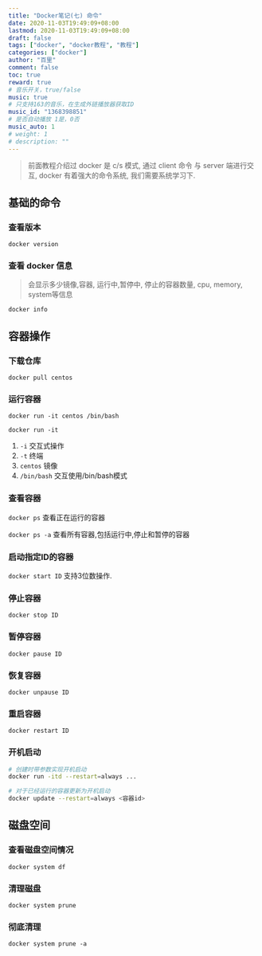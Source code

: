 ```yaml
---
title: "Docker笔记(七) 命令"
date: 2020-11-03T19:49:09+08:00
lastmod: 2020-11-03T19:49:09+08:00
draft: false
tags: ["docker", "docker教程", "教程"]
categories: ["docker"]
author: "百里"
comment: false
toc: true
reward: true
# 音乐开关，true/false
music: true
# 只支持163的音乐，在生成外链播放器获取ID
music_id: "1368398851"
# 是否自动播放 1是，0否
music_auto: 1
# weight: 1
# description: ""
---
```


> 前面教程介绍过 docker 是 c/s 模式, 通过 client 命令 与 server 端进行交互, docker 有着强大的命令系统, 我们需要系统学习下.



## 基础的命令

### 查看版本

`docker version`

### 查看 docker 信息

> 会显示多少镜像,容器, 运行中,暂停中, 停止的容器数量, cpu, memory, system等信息

`docker info`

## 容器操作

### 下载仓库

`docker pull centos`

### 运行容器

`docker run -it centos /bin/bash`

`docker run -it`

1. `-i` 交互式操作
2. `-t` 终端
3. `centos` 镜像
4. `/bin/bash` 交互使用/bin/bash模式

### 查看容器

`docker ps` 查看正在运行的容器

`docker ps -a` 查看所有容器,包括运行中,停止和暂停的容器

### 启动指定ID的容器

`docker start ID` 支持3位数操作.

### 停止容器

`docker stop ID`

### 暂停容器

`docker pause ID`

### 恢复容器

`docker unpause ID`

### 重启容器

`docker restart ID`

### 开机启动

```sh
# 创建时带参数实现开机启动
docker run -itd --restart=always ...

# 对于已经运行的容器更新为开机启动
docker update --restart=always <容器id>
```



## 磁盘空间

### 查看磁盘空间情况

`docker system df`

### 清理磁盘

`docker system prune`

### 彻底清理

`docker system prune -a`